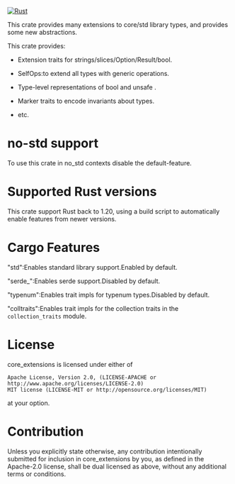 [![Rust](https://github.com/rodrimati1992/core_extensions/workflows/Rust/badge.svg)](https://github.com/rodrimati1992/core_extensions/actions)

This crate provides many extensions to core/std library types,
and provides some new abstractions.

This crate provides:

- Extension traits for strings/slices/Option/Result/bool.

- SelfOps:to extend all types with generic operations.

- Type-level representations of bool and unsafe  .

- Marker traits to encode invariants about types.

- etc.


# no-std support

To use this crate in no_std contexts disable the default-feature.

# Supported Rust versions

This crate support Rust back to 1.20,
using a build script to automatically enable features from newer versions.

# Cargo Features

"std":Enables standard library support.Enabled by default.

"serde_":Enables serde support.Disabled by default.

"typenum":Enables trait impls for typenum types.Disabled by default.

"colltraits":Enables trait impls for the collection traits in the `collection_traits` module.

# License

core_extensions is licensed under either of

    Apache License, Version 2.0, (LICENSE-APACHE or http://www.apache.org/licenses/LICENSE-2.0)
    MIT license (LICENSE-MIT or http://opensource.org/licenses/MIT)

at your option.

# Contribution

Unless you explicitly state otherwise, any contribution intentionally submitted for inclusion in core_extensions by you, as defined in the Apache-2.0 license, shall be dual licensed as above, without any additional terms or conditions.
